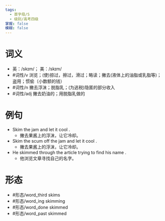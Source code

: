 ```yaml
---
tags:
  - 首字母/S
  - 级别/高考四级
掌握: false
模糊: false
---
```

# 词义
- 英：/skɪm/； 美：/skɪm/
- #词性/v  浏览；(使)掠过，擦过，滑过；略读；撇去(液体上的油脂或乳脂等)；盗用；惯偷（小数额的钱）
- #词性/n  撇去浮沫；脱脂乳；(为逃税)隐匿的部分收入
- #词性/adj  撇去奶油的；用脱脂乳做的
# 例句
- Skim the jam and let it cool .
	- 撇去果酱上的浮沫，让它冷却。
- Skim the scum off the jam and let it cool .
	- 撇去果酱上的浮沫，让它冷却。
- He skimmed through the article trying to find his name .
	- 他浏览文章寻找自己的名字。
# 形态
- #形态/word_third skims
- #形态/word_ing skimming
- #形态/word_done skimmed
- #形态/word_past skimmed
